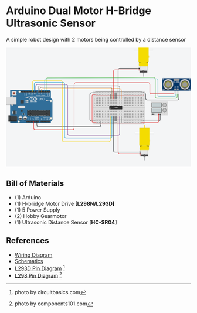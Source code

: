 # Arduino Dual Motor H-Bridge Ultrasonic Sensor

A simple robot design with 2 motors being controlled by a distance sensor

![Wiring Diagram](/references/Dual%20Motor%20Control%20with%20H%20Bridge%20and%20Ultrasonic%20Sensor.png)




## Bill of Materials
* (1)	Arduino
* (1) H-bridge Motor Drive **[L298N/L293D]**
* (1) 5 Power Supply 
* (2) Hobby Gearmotor
* (1) Ultrasonic Distance Sensor **[HC-SR04]**


## References

* [Wiring Diagram](/references/Dual%20Motor%20Control%20with%20H%20Bridge%20and%20Ultrasonic%20Sensor.png)
* [Schematics](/references/schematics.PNG)
* [L293D Pin Diagram](/references/L293D-Pin-Diagram-Two-H-Bridges.png) [^1]
* [L298 Pin Diagram](/references/L298-IC-Pin-Diagram.png) [^2]  






[^1]: photo by circuitbasics.com
[^2]: photo by components101.com
